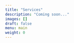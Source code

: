 ```yaml
---
title: "Services"
description: "Coming soon..."
images: []
draft: false
menu: main
weight: 0
---
```


<body class="main-page">
</body>